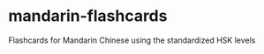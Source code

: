 mandarin-flashcards
===================

Flashcards for Mandarin Chinese using the standardized HSK levels